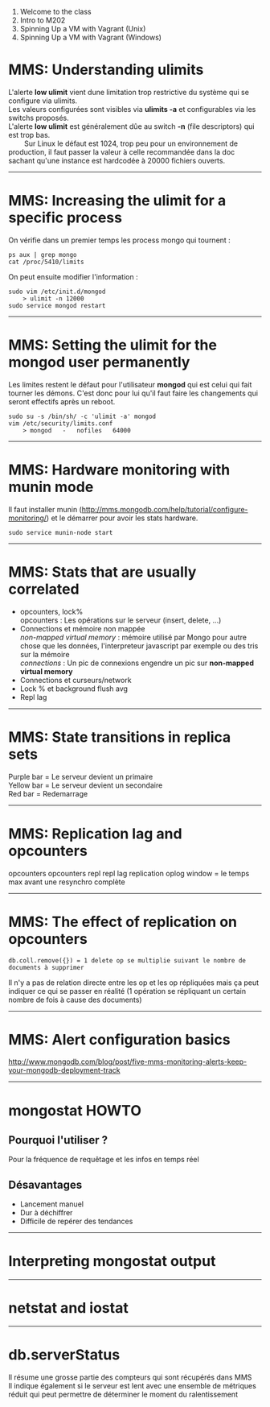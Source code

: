 1. Welcome to the class
2. Intro to M202
3. Spinning Up a VM with Vagrant (Unix)
4. Spinning Up a VM with Vagrant (Windows)


# MMS: Understanding ulimits

L'alerte **low ulimit** vient dune limitation trop restrictive du système qui se configure via ulimits.  
Les valeurs configurées sont visibles via **ulimits -a** et configurables via les switchs proposés.  
L'alerte **low ulimit** est généralement dûe au switch **-n** (file descriptors) qui est trop bas.  
        Sur Linux le défaut est 1024, trop peu pour un environnement de production, il faut passer la valeur à celle recommandée dans la doc sachant qu'une instance est hardcodée à 20000 fichiers ouverts.

----

# MMS: Increasing the ulimit for a specific process

On vérifie dans un premier temps les process mongo qui tournent :
```Shell
ps aux | grep mongo
cat /proc/5410/limits
```

On peut ensuite modifier l'information : 
```Shell
sudo vim /etc/init.d/mongod
    > ulimit -n 12000
sudo service mongod restart
```
----

# MMS: Setting the ulimit for the mongod user permanently

Les limites restent le défaut pour l'utilisateur **mongod** qui est celui qui fait tourner les démons. C'est donc pour lui qu'il faut faire les changements qui seront effectifs après un reboot.
```Shell
sudo su -s /bin/sh/ -c 'ulimit -a' mongod
vim /etc/security/limits.conf
    > mongod   -   nofiles   64000
```

----

# MMS: Hardware monitoring with munin mode

Il faut installer munin (http://mms.mongodb.com/help/tutorial/configure-monitoring/) et le démarrer pour avoir les stats hardware.
```Shell
sudo service munin-node start
```

----

# MMS: Stats that are usually correlated

* opcounters, lock%  
  opcounters : Les opérations sur le serveur (insert, delete, …)  
* Connections et mémoire non mappée  
  *non-mapped virtual memory* : mémoire utilisé par Mongo pour autre chose que les données, l'interpreteur javascript par exemple ou des tris sur la mémoire  
  *connections* : Un pic de connexions engendre un pic sur **non-mapped virtual memory**  
* Connections et curseurs/network
* Lock % et background flush avg
* Repl lag

----

# MMS: State transitions in replica sets

Purple bar = Le serveur devient un primaire  
Yellow bar = Le serveur devient un secondaire  
Red bar = Redemarrage

----

# MMS: Replication lag and opcounters

opcounters
opcounters repl
repl lag
replication oplog window = le temps max avant une resynchro complète

----

# MMS: The effect of replication on opcounters

	db.coll.remove({}) = 1 delete op se multiplie suivant le nombre de documents à supprimer

Il n'y a pas de relation directe entre les op et les op répliquées mais ça peut indiquer ce qui se passer en réalité (1 opération se répliquant un certain nombre de fois à cause des documents)

----

# MMS: Alert configuration basics

http://www.mongodb.com/blog/post/five-mms-monitoring-alerts-keep-your-mongodb-deployment-track

----

# mongostat HOWTO

## Pourquoi l'utiliser ?
Pour la fréquence de requêtage et les infos en temps réel

## Désavantages
* Lancement manuel
* Dur à déchiffrer
* Difficile de repérer des tendances

----

# Interpreting mongostat output

----

# netstat and iostat

----

# db.serverStatus

Il résume une grosse partie des compteurs qui sont récupérés dans MMS  
Il indique également si le serveur est lent avec une ensemble de métriques réduit qui peut permettre de déterminer le moment du ralentissement
